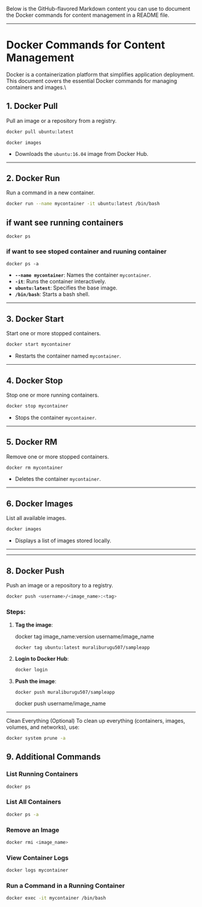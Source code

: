 
Below is the GitHub-flavored Markdown content you can use to document the Docker commands for content management in a README file.

---

# Docker Commands for Content Management

Docker is a containerization platform that simplifies application deployment. This document covers the essential Docker commands for managing containers and images.\


## **1. Docker Pull**
Pull an image or a repository from a registry.

```bash
docker pull ubuntu:latest
```

```
docker images
```

- Downloads the `ubuntu:16.04` image from Docker Hub.


---

## **2. Docker Run**
Run a command in a new container.

```bash
docker run --name mycontainer -it ubuntu:latest /bin/bash
```
## if want see running containers

```
docker ps
```

### if want to see stoped container and ruuning container 

```
docker ps -a
```

- **`--name mycontainer`**: Names the container `mycontainer`.
- **`-it`**: Runs the container interactively.
- **`ubuntu:latest`**: Specifies the base image.
- **`/bin/bash`**: Starts a bash shell.

---

## **3. Docker Start**
Start one or more stopped containers.

```bash
docker start mycontainer
```

- Restarts the container named `mycontainer`.

---

## **4. Docker Stop**
Stop one or more running containers.

```bash
docker stop mycontainer
```

- Stops the container `mycontainer`.

---

## **5. Docker RM**
Remove one or more stopped containers.

```bash
docker rm mycontainer
```

- Deletes the container `mycontainer`.

---

## **6. Docker Images**
List all available images.

```bash
docker images
```

- Displays a list of images stored locally.

---

---

## **8. Docker Push**
Push an image or a repository to a registry.

```bash
docker push <username>/<image_name>:<tag>
```

### Steps:
1. **Tag the image**:

   docker tag image_name:version  username/image_name


   ```
   docker tag ubuntu:latest muraliburugu507/sampleapp
   ```
2. **Login to Docker Hub**:
   ```bash
   docker login
   ```
3. **Push the image**:

    ```
    docker push muraliburugu507/sampleapp
    ```


   
   docker push username/image_name


---



 Clean Everything (Optional)
To clean up everything (containers, images, volumes, and networks), use:

```bash
docker system prune -a
```

## **9. Additional Commands**

### **List Running Containers**
```bash
docker ps
```

### **List All Containers**
```bash
docker ps -a
```

### **Remove an Image**
```bash
docker rmi <image_name>
```

### **View Container Logs**
```bash
docker logs mycontainer
```

### **Run a Command in a Running Container**
```bash
docker exec -it mycontainer /bin/bash
```
